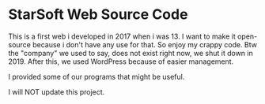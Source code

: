 # StarSoft Web Source Code
This is a first web i developed in 2017 when i was 13. I want to make it open-source because i don't have any use for that. So enjoy my crappy code. Btw the "company" we used to say, does not exist right now, we shut it down in 2019. After this, we used WordPress because of easier management.

I provided some of our programs that might be useful.

I will NOT update this project.
